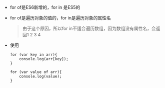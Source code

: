 - for of是ES6新增的，for in 是ES5的

- for of是遍历对象的值的，for in是遍历对象的属性名

  > 由于这个原因，所以for in不适合遍历数组，因为数组没有属性名，会返回1 2 3 4

- 使用

  ```
  for (var key in arr){
      console.log(arr[key]);
  }
  
  for (var value of arr){
      console.log(value);
  }
  ```

  